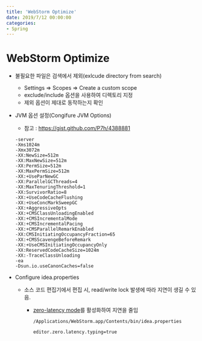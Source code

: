 ```yaml
---
title: 'WebStorm Optimize'
date: 2019/7/12 00:00:00
categories:
- Spring
---
```


# WebStorm Optimize
- 불필요한 파일은 검색에서 제외(exlcude directory from search)

  - Settings => Scopes => Create a custom scope
  - exclude/include 옵션을 사용하여 디렉토리 지정
  - 제외 옵션이 제대로 동작하는지 확인

- JVM 옵션 설정(Congifure JVM Options)

  - 참고 : https://gist.github.com/P7h/4388881

  ```
  -server
  -Xms1024m
  -Xmx3072m
  -XX:NewSize=512m
  -XX:MaxNewSize=512m
  -XX:PermSize=512m
  -XX:MaxPermSize=512m
  -XX:+UseParNewGC
  -XX:ParallelGCThreads=4
  -XX:MaxTenuringThreshold=1
  -XX:SurvivorRatio=8
  -XX:+UseCodeCacheFlushing
  -XX:+UseConcMarkSweepGC
  -XX:+AggressiveOpts
  -XX:+CMSClassUnloadingEnabled
  -XX:+CMSIncrementalMode
  -XX:+CMSIncrementalPacing
  -XX:+CMSParallelRemarkEnabled
  -XX:CMSInitiatingOccupancyFraction=65
  -XX:+CMSScavengeBeforeRemark
  -XX:+UseCMSInitiatingOccupancyOnly
  -XX:ReservedCodeCacheSize=1024m
  -XX:-TraceClassUnloading
  -ea
  -Dsun.io.useCanonCaches=false
  ```

- Configure idea.properties

  - 소스 코드 편집기에서 편집 시, read/write lock 발생에 따라 지연이 생길 수 있음.

    - [zero-latency mode](https://blog.jetbrains.com/idea/2015/08/experimental-zero-latency-typing-in-intellij-idea-15-eap/)를 활성화하여 지연을 줄임

      ```
      /Applications/WebStorm.app/Contents/bin/idea.properties
      ```

      ```
      editor.zero.latency.typing=true
      ```

      ​

  ​